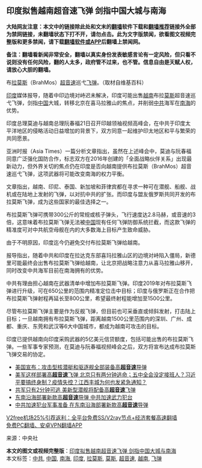  <h2>印度拟售越南超音速飞弹 剑指中国大城与南海</h2> <p class="notice"><b>大陆网友注意：本文中的链接除此处和文末的<a href="https://github.com/bannedbook/fanqiang" >翻墙</a>软件下载和<a href="https://github.com/killgcd/justmysocks/blob/master/README.md">翻墙推荐</a>链接外全部为禁网链接，未翻墙状态下打不开，请勿点击。此为文字版禁闻，欲看图文视频完整版和更多禁闻，请下载<a href="https://github.com/bannedbook/fanqiang">翻墙软件或APP</a>后翻墙上禁闻网。</p><p>备注：翻墙看新闻非常安全，翻墙以真实身份发表敏感言论有一定风险，但只看不说则没有任何风险，翻的人太多，政府管不过来，也不管。信息自由是天赋人权，请放心大胆的翻墙。</b></p>  <div class="entry"> <p id="conimg">布<a href="https://www.bannedbook.org/bnews/tag/%E6%8B%89%E8%8E%AB%E6%96%AF/" class="st_tag internal_tag" rel="tag" title="标签 拉莫斯 下的日志">拉莫斯</a>（BrahMos）<a href="https://www.bannedbook.org/bnews/tag/%E8%B6%85%E9%9F%B3%E9%80%9F/" class="st_tag internal_tag" rel="tag" title="标签 超音速 下的日志">超音速</a>巡弋<a href="https://www.bannedbook.org/bnews/tag/%e9%a3%9e%e5%bc%b9/" class="st_tag internal_tag" rel="tag" title="标签 飞弹 下的日志">飞弹</a>。（取材自维基百科）</p> <p><a href="https://www.bannedbook.org/bnews/tag/%e5%8d%b0%e5%ba%a6/" class="st_tag internal_tag" rel="tag" title="标签 印度 下的日志">印度</a>媒体报导，随着中印边境对峙迟未解决，印度可能出售<a href="https://www.bannedbook.org/bnews/tag/%e8%b6%8a%e5%8d%97/" class="st_tag internal_tag" rel="tag" title="标签 越南 下的日志">越南</a>布拉<a href="https://www.bannedbook.org/bnews/tag/%E8%8E%AB%E6%96%AF/" class="st_tag internal_tag" rel="tag" title="标签 莫斯 下的日志">莫斯</a>超音速巡弋飞弹，剑指<span class='wp_keywordlink_affiliate'><a href="https://www.bannedbook.org/" title="中国" target="_blank">中国</a></span>大城，转移北京在喜马拉雅山的焦点，并削弱<a href="https://www.bannedbook.org/bnews/tag/%e4%b8%ad%e5%85%b1/" class="st_tag internal_tag" rel="tag" title="标签 中共 下的日志">中共</a>海军在<a href="https://www.bannedbook.org/bnews/tag/%e5%8d%97%e6%b5%b7/" class="st_tag internal_tag" rel="tag" title="标签 南海 下的日志">南海</a>的优势。</p> <p>印度总理莫迪与越南总理阮春福21日召开印越领袖视频高峰会，在中共于印度太平洋地区的侵略活动日益增加的背景下，双方同意一起维护印太地区和平与繁荣的共同愿景。</p> <p>亚洲时报（Asia Times）一篇分析文章指出，虽然在上述峰会中，莫迪与阮春福同意广泛强化国防合作，标志双方在2016年创建的「全面战略伙伴关系」出现最新动力，但外界关切的焦点仍在印度是否向越南提供布拉莫斯（BrahMos）超音速巡弋飞弹，这项武器将可能改变南海的权力平衡。</p>  <p>文章指出，越南、印尼、泰国、新加坡和菲律宾都在寻求一种可在潜舰、船舰、战机或在陆地上发射的飞弹，以对抗中共的扩张。而印度与盟友俄罗斯共同开发的布拉莫斯飞弹，成为这些国家的最佳选择之一。</p> <p>布拉莫斯飞弹可携带300公斤的常规或核子弹头，飞行速度达2.8马赫，或音速的3倍，这意味着布拉莫斯飞弹无法被<a href="https://www.bannedbook.org/bnews/tag/%E4%B8%AD%E5%9B%BD/" class="st_tag internal_tag" rel="tag" title="标签 中国 下的日志">中国</a>现有任何飞弹防御系统拦截，而这款飞弹的精准度可对中共航空母舰在内的大多数海上目标产生致命威胁。</p> <p>由于不明原因，印度迄今仍避免交付布拉莫斯飞弹给越南。</p> <p>报导指出，随着中共和印度在拉达克东部喜玛拉雅山区的边境对峙陷入僵局，新德里可能最终会出售布拉莫斯飞弹给越南，让北京把战略注意力从喜马拉雅山移开，同时改变中共海军目前在南海拥有的优势。</p>  <p>中共有理由担心越南在武器清单中增加布拉莫斯飞弹。印度2019年对布拉莫斯飞弹进行升级，可在650公里的范围内精准定位击中目标；印度与俄罗斯正在合作把布拉莫斯飞弹射程再延长至800公里，希望最终射程能增加至1500公里。</p> <p>尽管布拉莫斯飞弹主要是作为反舰飞弹，但目前也可采垂直或倾斜发射，打击陆上目标；一旦越南拥有布拉莫斯飞弹，距离越南1500公里范围内的深圳、广州、成都、重庆、东莞和武汉等6大中国城市，都成为越南可攻击的目标。</p> <p>印度已提供越南向印度采购武器的5亿美元信贷额度，包括可能出售的布拉莫斯飞弹。一些军事专家预测，在莫迪与阮春福视频峰会之后，双方将宣布达成布拉莫斯飞弹交易的协定。</p> <ul class='op-related-articles' title='相关阅读'> <li><a href='https://www.bannedbook.org/bnews/cbnews/20201030/1422797.html' target='_blank'>美国宣布：攻击型核潜艇和驱逐舰全部装备高<b>超音速</b>导弹</a></li> <li><a href='https://www.bannedbook.org/bnews/bannedvideo/20201027/1421200.html' target='_blank'>美军这样部署高<b>超音速</b>飞弹 北京只有两分钟逃命；五中全会没定接班人？习近平要搞终身制？疫情失控？江西丰城为何也发紧急通知？</a></li> <li><a href='https://www.bannedbook.org/bnews/cbnews/20201026/1420185.html' target='_blank'>共军只有2分钟可逃 美新型潜舰将配备高<b>超音速</b>飞弹</a></li> <li><a href='https://www.bannedbook.org/bnews/comments/20201019/1416587.html' target='_blank'>东南沿海部署新款高<b>超音速</b>导弹 中共加速武力犯台</a></li> <li><a href='https://www.bannedbook.org/bnews/headline/20201019/1416217.html' target='_blank'>中共加速犯台军事准备 在东南沿海部署新款高<b>超音速</b>导弹</a></li> </ul> <p class="texttj"> <a href="https://www.bannedbook.org/forum23/topic22702.html" target="_blank">V2free机场25%引荐返利：全平台免费SS/V2ray节点+经济套餐高速翻墙</a><br/> <a href="https://github.com/bannedbook/fanqiang/wiki/%E7%A6%81%E9%97%BB%E7%BD%91%E5%AE%89%E5%8D%93%E7%BF%BB%E5%A2%99%E6%96%B0%E9%97%BBAPP" target="_blank">免费PC翻墙、安卓VPN翻墙APP</a></p><p> 来源：中央社 </p> <a name='sharetosocial'></a>       <div><b>本文的图文或视频完整版</b>：<a href='https://www.bannedbook.org/bnews/cbnews/20201227/1455624.html'>印度拟售越南超音速飞弹 剑指中国大城与南海</a></div>  </div><!--END ENTRY--> <div class="postfooter"> <div>本文标签：<a href="https://www.bannedbook.org/bnews/tag/%e4%b8%ad%e5%85%b1/" rel="tag">中共</a>, <a href="https://www.bannedbook.org/bnews/tag/%E4%B8%AD%E5%9B%BD/" rel="tag">中国</a>, <a href="https://www.bannedbook.org/bnews/tag/%e5%8d%97%e6%b5%b7/" rel="tag">南海</a>, <a href="https://www.bannedbook.org/bnews/tag/%e5%8d%b0%e5%ba%a6/" rel="tag">印度</a>, <a href="https://www.bannedbook.org/bnews/tag/%E6%8B%89%E8%8E%AB%E6%96%AF/" rel="tag">拉莫斯</a>, <a href="https://www.bannedbook.org/bnews/tag/%E8%8E%AB%E6%96%AF/" rel="tag">莫斯</a>, <a href="https://www.bannedbook.org/bnews/tag/%E8%B6%85%E9%9F%B3%E9%80%9F/" rel="tag">超音速</a>, <a href="https://www.bannedbook.org/bnews/tag/%e8%b6%8a%e5%8d%97/" rel="tag">越南</a>, <a href="https://www.bannedbook.org/bnews/tag/%e9%a3%9e%e5%bc%b9/" rel="tag">飞弹</a></div>  </div><!--END POSTFOOTER--> 